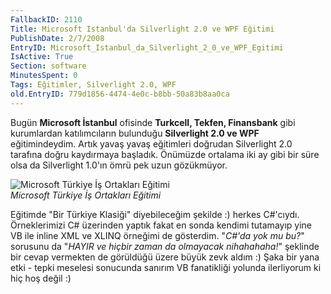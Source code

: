 ```yaml
---
FallbackID: 2110
Title: Microsoft Istanbul'da Silverlight 2.0 ve WPF Eğitimi
PublishDate: 2/7/2008
EntryID: Microsoft_Istanbul_da_Silverlight_2_0_ve_WPF_Egitimi
IsActive: True
Section: software
MinutesSpent: 0
Tags: Eğitimler, Silverlight 2.0, WPF
old.EntryID: 779d1856-4474-4e0c-b8bb-50a83b8aa0ca
---
```

Bugün **Microsoft İstanbul** ofisinde **Turkcell, Tekfen, Finansbank**
gibi kurumlardan katılımcıların bulunduğu **Silverlight 2.0 ve WPF**
eğitimindeydim. Artık yavaş yavaş eğitimleri doğrudan Silverlight 2.0
tarafına doğru kaydırmaya başladık. Önümüzde ortalama iki ay gibi bir
süre olsa da Silverlight 1.0'ın ömrü pek uzun gözükmüyor.

![Microsoft Türkiye İş Ortakları
Eğitimi](media/Microsoft_Istanbul_da_Silverlight_2_0_ve_WPF_Egitimi/01072008_1.jpg)\
*Microsoft Türkiye İş Ortakları Eğitimi*

Eğitimde "Bir Türkiye Klasiği" diyebileceğim şekilde :) herkes
C\#'cıydı. Örneklerimizi C\# üzerinden yaptık fakat en sonda kendimi
tutamayıp yine VB ile inline XML ve XLINQ örneğimi de gösterdim.
"*C\#'da yok mu bu?*" sorusunu da "*HAYIR ve hiçbir zaman da olmayacak
nihahahaha!*" şeklinde bir cevap vermekten de görüldüğü üzere büyük zevk
aldım :) Şaka bir yana etki - tepki meselesi sonucunda sanırım VB
fanatikliği yolunda ilerliyorum ki hiç hoş değil :)


